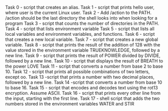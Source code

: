 Task 0 - script that creates an alias.
Task 1 - script that prints hello user, where user is the current Linux user.
Task 2 - Add /action to the PATH. /action should be the last directory the shell looks into when looking for a program
Task 3 - script that counts the number of directories in the PATH.
Task 4 - script that lists environment variable
Task 5 - script that lists all local variables and environment variables, and functions.
Task 6 - script that creates a new local variable.
Task 7 - script that creates a new global variable.
Task 8 - script that prints the result of the addition of 128 with the value stored in the environment variable TRUEKNOWLEDGE, followed by a new line.
Task 9 - script that prints the result of POWER divided by DIVIDE, followed by a new line.
Task 10 - script that displays the result of BREATH to the power LOVE
Task 11 - script that converts a number from base 2 to base 10.
Task 12 - script that prints all possible combinations of two letters, except oo.
Task 13 -script that prints a number with two decimal places, followed by a new line.
Task 14 -script that converts a number from base 10 to base 16.
Task 15 - script that encodes and decodes text using the rot13 encryption. Assume ASCII.
Task 16 - script that prints every other line from the input, starting with the first line.
Task 17 - shell script that adds the two numbers stored in the environment variables WATER and STIR